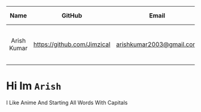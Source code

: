  | Name | GitHub| Email | Contact No | SRN/PRN | Domain Interest | Semester
 |:----:|:----:|:----:|:----:|:----:|:----:|:----:|
 | Arish Kumar | https://github.com/Jimzical | arishkumar2003@gmail.com | 6360599069 | PES2UG21CS090 | Web Tech, Python, Figma, Linux | 3 |
 
 
 # Hi Im  `Arish`
 
 I Like Anime And Starting All Words With Capitals
